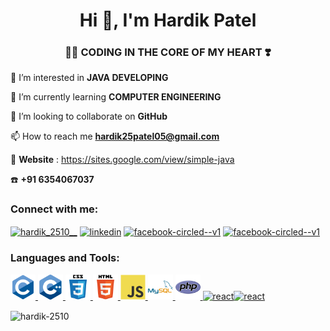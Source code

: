 <h1 align="center">Hi 👋, I'm Hardik Patel</h1>
<h3 align="center">✌🏻 CODING IN THE CORE OF MY HEART ❣️</h3>

👀 I’m interested in **JAVA DEVELOPING**

🌱 I’m currently learning **COMPUTER ENGINEERING**

💞️ I’m looking to collaborate on **GitHub**

📫 How to reach me **hardik25patel05@gmail.com**

🔗 **Website** : https://sites.google.com/view/simple-java

☎️ **+91 6354067037**

<h3 align="left">Connect with me:</h3>
<p align="left">
<a href="https://instagram.com/hardik_2510__" target="blank"><img align="center" src="https://img.icons8.com/fluency/48/instagram-new.png" alt="hardik_2510__" height="48" width="48" /></a>
<a href="https://www.linkedin.com/in/hardik-patel-0b3116287/" target="blank"><img align="center" width="48" height="48" src="https://img.icons8.com/color/48/linkedin.png" alt="linkedin"/></a>
<a href="https://www.facebook.com/profile.php?id=100089838506031" target="blank"><img align="center" width="48" height="48" src="https://img.icons8.com/ios-filled/50/228BE6/facebook-circled--v1.png" alt="facebook-circled--v1"/></a>
<a href="https://api.whatsapp.com/send?phone=916354067037&text=Hi%20%2C%20I%20am%20%22Your%20Name%22" target="blank"><img align="center" width="48" height="48" src="https://img.icons8.com/color/48/whatsapp--v1.png" alt="facebook-circled--v1"/></a>
</p>

<p align="left"> 
<h3 align="left">Languages and Tools:</h3>
<a href="https://www.cprogramming.com/" target="_blank" rel="noreferrer"> <img src="https://raw.githubusercontent.com/devicons/devicon/master/icons/c/c-original.svg" alt="c" width="40" height="40"/> </a> <a href="https://www.w3schools.com/cpp/" target="_blank" rel="noreferrer"> <img src="https://raw.githubusercontent.com/devicons/devicon/master/icons/cplusplus/cplusplus-original.svg" alt="cplusplus" width="40" height="40"/> </a> <a href="https://www.w3schools.com/css/" target="_blank" rel="noreferrer"> <img src="https://raw.githubusercontent.com/devicons/devicon/master/icons/css3/css3-original-wordmark.svg" alt="css3" width="40" height="40"/> </a> <a href="https://www.w3.org/html/" target="_blank" rel="noreferrer"> <img src="https://raw.githubusercontent.com/devicons/devicon/master/icons/html5/html5-original-wordmark.svg" alt="html5" width="40" height="40"/> </a> <a href="https://developer.mozilla.org/en-US/docs/Web/JavaScript" target="_blank" rel="noreferrer"> <img src="https://raw.githubusercontent.com/devicons/devicon/master/icons/javascript/javascript-original.svg" alt="javascript" width="40" height="40"/> </a> <a href="https://www.mysql.com/" target="_blank" rel="noreferrer"> <img src="https://raw.githubusercontent.com/devicons/devicon/master/icons/mysql/mysql-original-wordmark.svg" alt="mysql" width="40" height="40"/> </a> <a href="https://www.php.net" target="_blank" rel="noreferrer"> <img src="https://raw.githubusercontent.com/devicons/devicon/master/icons/php/php-original.svg" alt="php" width="40" height="40"/> </a> <a href="https://reactjs.org/" target="_blank" rel="noreferrer"> <img src="https://cdn.iconscout.com/icon/free/png-256/free-python-logo-icon-download-in-svg-png-gif-file-formats--technology-social-media-vol-5-pack-logos-icons-3030224.png?f=webp&w=256" alt="react" width="40" height="40"/><img src="[https://raw.githubusercontent.com/devicons/devicon/master/icons/react/react-original.svg](https://cdn.iconscout.com/icon/free/png-256/free-react-logo-icon-download-in-svg-png-gif-file-formats--wordmark-programming-langugae-freebies-pack-logos-icons-1175110.png?f=webp&w=256)" alt="react" width="40" height="40"/>  </a> </p>

<p><img align="center" src="https://github-readme-stats.vercel.app/api/top-langs?username=hardik-2510&show_icons=true&locale=en&layout=compact" alt="hardik-2510" /></p>

